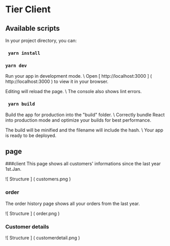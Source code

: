  # Tier Client 
 
 ## Available scripts 
 
 In your project directory, you can: 
 
 ###   ` yarn install` 
 
 ###   ` yarn dev ` 
 
 Run your app in development mode. \ 
 Open [ http://localhost:3000 ] ( http://localhost:3000 ) to view it in your browser. 
 
 Editing will reload the page. \ 
 The console also shows lint errors. 
 
 ###   ` yarn build` 
 
 Build the app for production into the "build" folder. \ 
 Correctly bundle React into production mode and optimize your builds for best performance. 
 
 The build will be minified and the filename will include the hash. \ 
 Your app is ready to be deployed. 
 
 ## page 
 
 ###client 
 This page shows all customers' informations since the last year 1st.Jan. 
 
 ![ Structure ] ( customers.png ) 
 
 ### order 
 The order history page shows all your orders from the last year. 
 
 ![ Structure ] ( order.png ) 
 
 ### Customer details 
 ![ Structure ] ( customerdetail.png ) 
